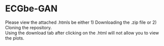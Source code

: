 # ECGbe-GAN

Please view the attached .htmls be either 1) Downloading the .zip file or 2) Cloning the repository.  
Using the download tab after clicking on the .html will not allow you to view the plots. 
